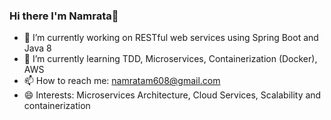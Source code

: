 ### Hi there I'm Namrata👋

- 🔭 I’m currently working on RESTful web services using Spring Boot and Java 8
- 🌱 I’m currently learning TDD, Microservices, Containerization (Docker), AWS
- 📫 How to reach me: namratam608@gmail.com
- 😄 Interests: Microservices Architecture, Cloud Services, Scalability and containerization
